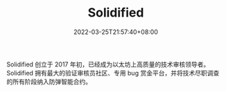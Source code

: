 ﻿---
weight: 
title: "Solidified"
description: "Solidified 创立于 2017 年初，已经成为以太坊上高质量的技术审核领导者"
date: 2022-03-25T21:57:40+08:00
lastmod: 2022-03-25T16:45:40+08:00
draft: false
authors: ["Metabd"]
featuredImage: "solidified.jpg"
link: ""
tags: ["安全机构","Solidified"]
categories: ["navigation"]
navigation: ["安全机构"]
lightgallery: true
toc: true
pinned: false
recommend: false
recommend1: false
---
Solidified 创立于 2017 年初，已经成为以太坊上高质量的技术审核领导者。Solidified 拥有最大的验证审核员社区、专用 bug 赏金平台，并将技术尽职调查的所有阶段纳入防弹智能合约。
